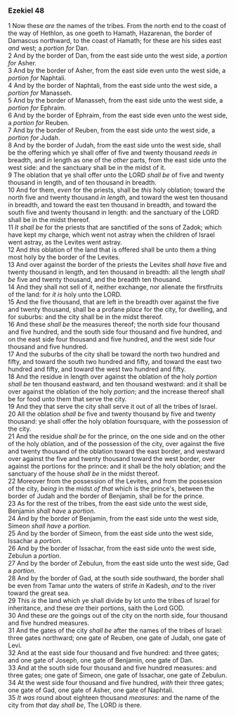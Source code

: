 ### Ezekiel 48

1 Now these *are* the names of the tribes. From the north end to the coast of the way of Hethlon, as one goeth to Hamath, Hazarenan, the border of Damascus northward, to the coast of Hamath; for these are his sides east *and* west; a *portion for* Dan.  
2 And by the border of Dan, from the east side unto the west side, a *portion for* Asher.  
3 And by the border of Asher, from the east side even unto the west side, a *portion for* Naphtali.  
4 And by the border of Naphtali, from the east side unto the west side, a *portion for* Manasseh.  
5 And by the border of Manasseh, from the east side unto the west side, a *portion for* Ephraim.  
6 And by the border of Ephraim, from the east side even unto the west side, a *portion for* Reuben.  
7 And by the border of Reuben, from the east side unto the west side, a *portion for* Judah.  
8 And by the border of Judah, from the east side unto the west side, shall be the offering which ye shall offer of five and twenty thousand *reeds in* breadth, and *in* length as one of the *other* parts, from the east side unto the west side: and the sanctuary shall be in the midst of it.  
9 The oblation that ye shall offer unto the LORD *shall be* of five and twenty thousand in length, and of ten thousand in breadth.  
10 And for them, *even* for the priests, shall be *this* holy oblation; toward the north five and twenty thousand *in length*, and toward the west ten thousand in breadth, and toward the east ten thousand in breadth, and toward the south five and twenty thousand in length: and the sanctuary of the LORD shall be in the midst thereof.  
11 *It shall be* for the priests that are sanctified of the sons of Zadok; which have kept my charge, which went not astray when the children of Israel went astray, as the Levites went astray.  
12 And *this* oblation of the land that is offered shall be unto them a thing most holy by the border of the Levites.  
13 And over against the border of the priests the Levites *shall have* five and twenty thousand in length, and ten thousand in breadth: all the length *shall be* five and twenty thousand, and the breadth ten thousand.  
14 And they shall not sell of it, neither exchange, nor alienate the firstfruits of the land: for *it is* holy unto the LORD.  
15 And the five thousand, that are left in the breadth over against the five and twenty thousand, shall be a profane *place* for the city, for dwelling, and for suburbs: and the city shall be in the midst thereof.  
16 And these *shall be* the measures thereof; the north side four thousand and five hundred, and the south side four thousand and five hundred, and on the east side four thousand and five hundred, and the west side four thousand and five hundred.  
17 And the suburbs of the city shall be toward the north two hundred and fifty, and toward the south two hundred and fifty, and toward the east two hundred and fifty, and toward the west two hundred and fifty.  
18 And the residue in length over against the oblation of the holy *portion shall be* ten thousand eastward, and ten thousand westward: and it shall be over against the oblation of the holy *portion*; and the increase thereof shall be for food unto them that serve the city.  
19 And they that serve the city shall serve it out of all the tribes of Israel.  
20 All the oblation *shall be* five and twenty thousand by five and twenty thousand: ye shall offer the holy oblation foursquare, with the possession of the city.  
21 And the residue *shall be* for the prince, on the one side and on the other of the holy oblation, and of the possession of the city, over against the five and twenty thousand of the oblation toward the east border, and westward over against the five and twenty thousand toward the west border, over against the portions for the prince: and it shall be the holy oblation; and the sanctuary of the house *shall be* in the midst thereof.  
22 Moreover from the possession of the Levites, and from the possession of the city, *being* in the midst *of that* which is the prince's, between the border of Judah and the border of Benjamin, shall be for the prince.  
23 As for the rest of the tribes, from the east side unto the west side, Benjamin *shall have* a *portion*.  
24 And by the border of Benjamin, from the east side unto the west side, Simeon *shall have* a *portion*.  
25 And by the border of Simeon, from the east side unto the west side, Issachar a *portion*.  
26 And by the border of Issachar, from the east side unto the west side, Zebulun a *portion*.  
27 And by the border of Zebulun, from the east side unto the west side, Gad a *portion*.  
28 And by the border of Gad, at the south side southward, the border shall be even from Tamar *unto* the waters of strife *in* Kadesh, *and* to the river toward the great sea.  
29 This *is* the land which ye shall divide by lot unto the tribes of Israel for inheritance, and these *are* their portions, saith the Lord GOD.  
30 And these *are* the goings out of the city on the north side, four thousand and five hundred measures.  
31 And the gates of the city *shall be* after the names of the tribes of Israel: three gates northward; one gate of Reuben, one gate of Judah, one gate of Levi.  
32 And at the east side four thousand and five hundred: and three gates; and one gate of Joseph, one gate of Benjamin, one gate of Dan.  
33 And at the south side four thousand and five hundred measures: and three gates; one gate of Simeon, one gate of Issachar, one gate of Zebulun.  
34 At the west side four thousand and five hundred, *with* their three gates; one gate of Gad, one gate of Asher, one gate of Naphtali.  
35 *It was* round about eighteen thousand *measures*: and the name of the city from *that* day *shall be*, The LORD *is* there.  
